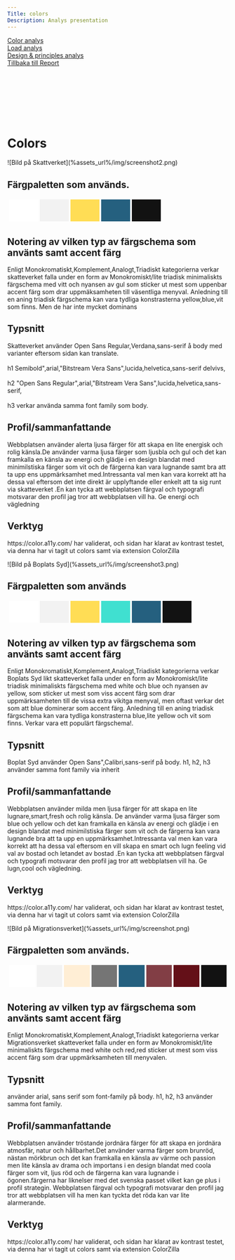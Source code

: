```yaml
---
Title: colors
Description: Analys presentation
---
```


<div class="main" role="main">
<div class = "technology">
<div class = flex-container2

  <aside>
  <div class="Color"><a href = "/~adde22/dbwebb-kurser/design/me/portfolio/analysis/01_colors">Color analys</a>
  </div>
  <div class="Load"><a href = "/~adde22/dbwebb-kurser/design/me/portfolio/analysis/02_load">Load analys</a>
  </div>
  <div class="Design"><a href = "/~adde22/dbwebb-kurser/design/me/portfolio/analysis/03_design_principles">Design & principles analys</a>
  </div>
  <div class="Color"><a href = "/~adde22/dbwebb-kurser/design/me/portfolio/analysis/index">Tillbaka till Report</a>
  </div>
</aside>
</div>
</div>
<br>
<br>
<br>
<br>
<br>
<br>
<br>
<h1 class="special"> Colors </h1>
![Bild på Skattverket](%assets_url%/img/screenshot2.png)
 <h2>Färgpaletten som används.</h2>
<table style="border-spacing: 4px; border-collapse: separate; margin-left:auto;margin-right:auto;">
    <tr>
        <td style="height: 50px; width: 50px; background-color: #ffffff">
        <td style="height: 50px; width: 50px; background-color: #f2f2f2">
        <td style="height: 50px; width: 50px; background-color: #fd5">
        <td style="height: 50px; width: 50px; background-color: #25607f">
        <td style="height: 50px; width: 50px; background-color: #121212">
    </tr>
</table>
<h2>Notering av vilken typ av färgschema som använts samt accent färg</h2>
<p> Enligt Monokromatiskt,Komplement,Analogt,Triadiskt kategorierna verkar skatteverket falla under en form av Monokromiskt/lite triadisk minimaliskts färgschema med vitt och nyansen av gul som sticker ut mest som uppenbar accent färg som drar uppmäksamheten till väsentliga menyval. Anledning till en aning triadisk färgschema kan vara tydliga konstrasterna yellow,blue,vit som finns. Men de har inte mycket dominans</p>
<h2>Typsnitt</h2>
<p>Skatteverket använder Open Sans Regular,Verdana,sans-serif å body med varianter eftersom sidan kan translate.<br><br>
h1 Semibold",arial,"Bitstream Vera Sans",lucida,helvetica,sans-serif delvivs,<br><br>
h2 "Open Sans Regular",arial,"Bitstream Vera Sans",lucida,helvetica,sans-serif, <br><br>
h3 verkar använda samma font family som body.

</p>
<h2>Profil/sammanfattande</h2>
<p>Webbplatsen använder alerta ljusa färger för att skapa en lite energisk och rolig känsla.De använder varma ljusa färger som ljusbla och gul och det kan framkalla en känsla av energi och glädje i en design blandat med minimilstiska färger som vit och de färgerna kan vara lugnande samt bra att ta upp ens uppmärksamhet med.Intressanta val men kan vara korrekt att ha dessa val eftersom det inte direkt är upplyftande eller enkelt att ta sig runt via skatteverket .En kan tycka att webbplatsen färgval och typografi motsvarar den profil jag tror att webbplatsen vill ha. Ge energi och vägledning </p>
<h2>Verktyg</h2>
<p> https://color.a11y.com/ har validerat, och sidan har klarat av kontrast testet, via denna har vi tagit ut colors samt via extension ColorZilla</p>
![Bild på Boplats Syd](%assets_url%/img/screenshot3.png)
<h2>Färgpaletten som används</h2>
<table style="border-spacing: 4px; border-collapse: separate; margin-left:auto;margin-right:auto;">
    <tr>
        <td style="height: 50px; width: 50px; background-color: #ffffff">
        <td style="height: 50px; width: 50px; background-color: #f2f2f2">
        <td style="height: 50px; width: 50px; background-color: #fd5">
        <td style="height: 50px; width: 50px; background-color: #40E0D0">
        <td style="height: 50px; width: 50px; background-color: #25607f">
        <td style="height: 50px; width: 50px; background-color: #121212">
    </tr>
</table>
<h2>Notering av vilken typ av färgschema som använts samt accent färg</h2>
<p> Enligt Monokromatiskt,Komplement,Analogt,Triadiskt kategorierna verkar Boplats Syd likt skatteverket falla under en form av Monokromiskt/lite triadisk minimaliskts färgschema med white och blue och nyansen av yellow, som sticker ut mest som viss accent färg som drar uppmärksamheten till de vissa extra vikitga menyval, men oftast verkar det som att blue dominerar som accent färg. Anledning till en aning triadisk färgschema kan vara tydliga konstrasterna blue,lite yellow och vit som finns. Verkar vara ett populärt färgschema!.</p>
<h2>Typsnitt</h2>
<p>Boplat Syd använder Open Sans",Calibri,sans-serif på body. h1, h2, h3 använder samma font family via inherit</p>
<h2>Profil/sammanfattande</h2>
<p>Webbplatsen använder milda men ljusa färger för att skapa en lite lugnare,smart,fresh och rolig känsla. De använder varma ljusa färger som blue och yellow och det kan framkalla en känsla av energi och glädje i en design blandat med minimilstiska färger som vit och de färgerna kan vara lugnande bra att ta upp en uppmärksamhet.Intressanta val men kan vara korrekt att ha dessa val eftersom en vill skapa en smart och lugn feeling vid val av bostad och letandet av bostad .En kan tycka att webbplatsen färgval och typografi motsvarar den profil jag tror att webbplatsen vill ha. Ge lugn,cool och vägledning. </p>
<h2>Verktyg</h2>
<p> https://color.a11y.com/ har validerat, och sidan har klarat av kontrast testet, via denna har vi tagit ut colors samt via extension ColorZilla</p>
![Bild på Migrationsverket](%assets_url%/img/screenshot.png)
<h2>Färgpaletten som används.</h2>
<table style="border-spacing: 4px; border-collapse: separate; margin-left:auto;margin-right:auto;">
    <tr>
        <td style="height: 50px; width: 50px; background-color: #ffffff">
        <td style="height: 50px; width: 50px; background-color: #f2f2f2">
        <td style="height: 50px; width: 50px; background-color: #ffeed5">
        <td style="height: 50px; width: 50px; background-color: #757575">
        <td style="height: 50px; width: 50px; background-color: #25607f">
        <td style="height: 50px; width: 50px; background-color: #641018cc">
        <td style="height: 50px; width: 50px; background-color: #641018">
        <td style="height: 50px; width: 50px; background-color: #121212">
    </tr>
</table>
<h2>Notering av vilken typ av färgschema som använts samt accent färg</h2>
<p> Enligt Monokromatiskt,Komplement,Analogt,Triadiskt kategorierna verkar Migrationsverket  skatteverket falla under en form av Monokromiskt/lite minimaliskts färgschema med white och red,red sticker ut mest som viss accent färg som drar uppmärksamheten till menyvalen.</p>
<h2>Typsnitt</h2>
<p>använder arial, sans serif som font-family på body. h1, h2, h3 använder samma font family.</p>
<h2>Profil/sammanfattande</h2>
<p>Webbplatsen använder tröstande jordnära färger för att skapa en jordnära atmosfär, natur och hållbarhet.Det använder varma färger som brunröd, nästan mörkbrun och det kan framkalla en känsla av värme och passion men lite känsla av drama och importans i en design blandat med coola färger som vit, ljus röd och de färgerna kan vara lugnande i ögonen.färgerna har liknelser med det svenska passet vilket kan ge plus i profil strategin. Webbplatsen färgval och typografi motsvarar den profil jag tror att webbplatsen vill ha men kan tyckta det röda kan var lite alarmerande. </p>
<h2>Verktyg</h2>
<p> https://color.a11y.com/ har validerat, och sidan har klarat av kontrast testet, via denna har vi tagit ut colors samt via extension ColorZilla</p>
